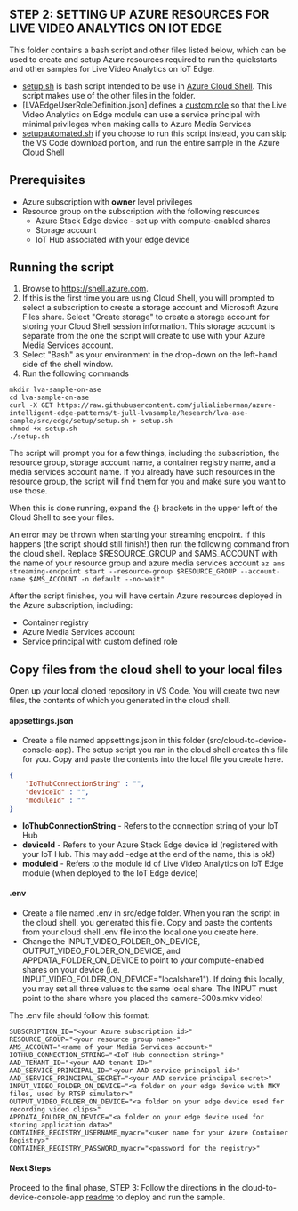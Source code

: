 ## STEP 2: SETTING UP AZURE RESOURCES FOR LIVE VIDEO ANALYTICS ON IOT EDGE ##

This folder contains a bash script and other files listed below, which can be used to create and setup Azure resources required to run the quickstarts and other samples for Live Video Analytics on IoT Edge.

- [setup.sh](https://github.com/julialieberman/azure-intelligent-edge-patterns/blob/t-jull-lvasample/Research/lva-ase-sample/src/edge/setup/setup.sh) is bash script intended to be use in [Azure Cloud Shell](http://shell.azure.com/). This script makes use of the other files in the folder.
- [LVAEdgeUserRoleDefinition.json] defines a [custom role](https://docs.microsoft.com/azure/role-based-access-control/custom-roles) so that the Live Video Analytics on Edge module can use a service principal with minimal privileges when making calls to Azure Media Services
- [setupautomated.sh](https://github.com/julialieberman/azure-intelligent-edge-patterns/blob/t-jull-lvasample/Research/lva-ase-sample/src/edge/setup/setupautomated.sh) if you choose to run this script instead, you can skip the VS Code download portion, and run the entire sample in the Azure Cloud Shell

## Prerequisites
* Azure subscription with __owner__ level privileges
* Resource group on the subscription with the following resources
    * Azure Stack Edge device - set up with compute-enabled shares
    * Storage account
    * IoT Hub associated with your edge device

## Running the script
1. Browse to https://shell.azure.com.
2. If this is the first time you are using Cloud Shell, you will prompted to select a subscription to create a storage account and Microsoft Azure Files share. Select "Create storage" to create a storage account for storing your Cloud Shell session information. This storage account is separate from the one the script will create to use with your Azure Media Services account.
3. Select "Bash" as your environment in the drop-down on the left-hand side of the shell window.
4. Run the following commands

```
mkdir lva-sample-on-ase
cd lva-sample-on-ase
curl -X GET https://raw.githubusercontent.com/julialieberman/azure-intelligent-edge-patterns/t-jull-lvasample/Research/lva-ase-sample/src/edge/setup/setup.sh > setup.sh
chmod +x setup.sh
./setup.sh
```

The script will prompt you for a few things, including the subscription, the resource group, storage account name, a container registry name, and a media services account name. If you already have such resources in the resource group, the script will find them for you and make sure you want to use those.

When this is done running, expand the {} brackets in the upper left of the Cloud Shell to see your files.

An error may be thrown when starting your streaming endpoint. If this happens (the script should still finish!) then run the following command from the cloud shell. Replace $RESOURCE_GROUP and $AMS_ACCOUNT with the name of your resource group and azure media services account
``` az ams streaming-endpoint start --resource-group $RESOURCE_GROUP --account-name $AMS_ACCOUNT -n default --no-wait" ```

After the script finishes, you will have certain Azure resources deployed in the Azure subscription, including:

* Container registry
* Azure Media Services account
* Service principal with custom defined role


## Copy files from the cloud shell to your local files
Open up your local cloned repository in VS Code. You will create two new files, the contents of which you generated in the cloud shell.

#### appsettings.json

* Create a file named appsettings.json in this folder (src/cloud-to-device-console-app). The setup script you ran in the cloud shell creates this file for you. Copy and paste the contents into the local file you create here. 

```JSON
{
    "IoThubConnectionString" : "",
    "deviceId" : "",
    "moduleId" : ""
}
```

* **IoThubConnectionString** - Refers to the connection string of your IoT Hub
* **deviceId** - Refers to your Azure Stack Edge device id (registered with your IoT Hub. This may add -edge at the end of the name, this is ok!)
* **moduleId** - Refers to the module id of Live Video Analytics on IoT Edge module (when deployed to the IoT Edge device)

#### .env
* Create a file named .env in src/edge folder. When you ran the script in the cloud shell, you generated this file. Copy and paste the contents from your cloud shell .env file into the local one you create here. 
* Change the INPUT_VIDEO_FOLDER_ON_DEVICE, OUTPUT_VIDEO_FOLDER_ON_DEVICE, and APPDATA_FOLDER_ON_DEVICE to point to your compute-enabled shares on your device (i.e. INPUT_VIDEO_FOLDER_ON_DEVICE="localshare1"). If doing this locally, you may set all three values to the same local share. The INPUT must point to the share where you placed the camera-300s.mkv video!

The .env file should follow this format:

```env
SUBSCRIPTION_ID="<your Azure subscription id>"
RESOURCE_GROUP="<your resource group name>"
AMS_ACCOUNT="<name of your Media Services account>"
IOTHUB_CONNECTION_STRING="<IoT Hub connection string>"
AAD_TENANT_ID="<your AAD tenant ID>"
AAD_SERVICE_PRINCIPAL_ID="<your AAD service principal id>"
AAD_SERVICE_PRINCIPAL_SECRET="<your AAD service principal secret>"
INPUT_VIDEO_FOLDER_ON_DEVICE="<a folder on your edge device with MKV files, used by RTSP simulator>"
OUTPUT_VIDEO_FOLDER_ON_DEVICE="<a folder on your edge device used for recording video clips>"
APPDATA_FOLDER_ON_DEVICE="<a folder on your edge device used for storing application data>"
CONTAINER_REGISTRY_USERNAME_myacr="<user name for your Azure Container Registry>"
CONTAINER_REGISTRY_PASSWORD_myacr="<password for the registry>"
```

#### Next Steps
Proceed to the final phase, STEP 3: 
Follow the directions in the cloud-to-device-console-app [readme](https://github.com/julialieberman/azure-intelligent-edge-patterns/tree/t-jull-lvasample/Research/lva-ase-sample/src/cloud-to-device-console-app/readme.md) to deploy and run the sample.
